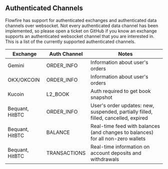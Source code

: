 ## Authenticated Channels

Flowfire has support for authenticated exchanges and authenticated data channels over websocket. Not every authenticated data channel has been implemented, so please open a ticket on GitHub if you know an exchange supports an authenticated websocket channel that you are interested in. This is a list of the currently supported authenticated channels.

| Exchange | Auth Channel | Notes |
| ---------|--------------|-------|
| Gemini   | ORDER_INFO   | Information about user's orders |
| OKX/OKCOIN | ORDER_INFO | Information about user's orders |
| Kucoin   | L2_BOOK      | Auth required to get book snapshot |
| Bequant, HitBTC | ORDER_INFO | User's order updates: new, suspended, partially filled, filled, cancelled, expired |
| Bequant, HitBTC | BALANCE | Real-time feed with balances (and changes to balances) for all non-zero wallets|
| Bequant, HitBTC | TRANSACTIONS | Real-time information on account deposits and withdrawals |

